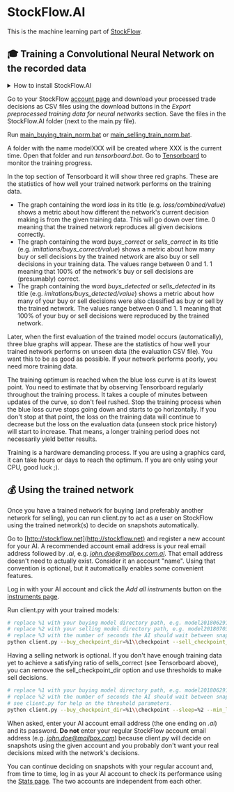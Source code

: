 # StockFlow.AI #
This is the machine learning part of [StockFlow](/../../).

## :mortar_board: Training a Convolutional Neural Network on the recorded data ##

<details>
<summary>How to install StockFlow.AI</summary>

Install [Python 3.6](https://www.python.org/downloads/release/python-366/). Include PIP if asked by the setup.

If you have an NVIDIA graphics card: Follow the [instructions by NVIDIA](https://www.nvidia.com/en-us/data-center/gpu-accelerated-applications/tensorflow/) to install CUDA and cuDNN.

Install the python modules:
```sh
# install modules for training (Used by main.py)
root@host:~$ pip install numpy
root@host:~$ pip install tensorflow
root@host:~$ pip install tensorflow-gpu
root@host:~$ pip install matplotlib

# install modules for running the trained model as a StockFlow AI account (Used by client.py)
root@host:~$ pip install requests

# install modules for generating synthetic data (Optional. Used by synth.py)
root@host:~$ pip install noise
```
<p></p>

Download the sources of [StockFlow.AI](/StockFlow.AI) and [StockFlow.Common](/StockFlow.Common) or the whole [StockFlow](/../../) repository.

</details>

Go to your StockFlow [account page](http://stockflow.net/manage) and download your processed trade decisions as CSV files using the download buttons in the *Export preprocessed training data for neural networks* section.
Save the files in the StockFlow.AI folder (next to the main.py file).

Run [main_buying_train_norm.bat](main_buying_train_norm.bat) or [main_selling_train_norm.bat](main_selling_train_norm.bat).

A folder with the name modelXXX will be created where XXX is the current time. Open that folder and run *tensorboard.bat*. Go to [Tensorboard](http://localhost:6006/#scalars&run=log%5Ctrain&_smoothingWeight=0&tagFilter=%5Eloss%24%7C%5Eloss%2Fcombined%7C(buy%7Csell)s_detected%7C(buy%7Csell)s_correct&_ignoreYOutliers=false) to monitor the training progress.

In the top section of Tensorboard it will show three red graphs. These are the statistics of how well your trained network performs on the training data.
- The graph containing the word *loss* in its title (e.g. *loss/combined/value*) shows a metric about how different the network's current decision making is from the given training data. This will go down over time. 0 meaning that the trained network reproduces all given decisions correctly.
- The graph containing the word *buys_correct* or *sells_correct* in its title (e.g. *imitations/buys_correct/value*) shows a metric about how many buy or sell decisions by the trained network are also buy or sell decisions in your training data. The values range between 0 and 1. 1 meaning that 100% of the network's buy or sell decisions are (presumably) correct.
- The graph containing the word *buys_detected* or *sells_detected* in its title (e.g. *imitations/buys_detected/value*) shows a metric about how many of your buy or sell decisions were also classified as buy or sell by the trained network. The values range between 0 and 1. 1 meaning that 100% of your buy or sell decisions were reproduced by the trained network.

Later, when the first evaluation of the trained model occurs (automatically), three blue graphs will appear. These are the statistics of how well your trained network performs on unseen data (the evaluation CSV file). You want this to be as good as possible. If your network performs poorly, you need more training data.

The training optimum is reached when the blue loss curve is at its lowest point. You need to estimate that by observing Tensorboard regularly throughout the training process. It takes a couple of minutes between updates of the curve, so don't feel rushed. Stop the training process when the blue loss curve stops going down and starts to go horizontally. If you don't stop at that point, the loss on the training data will continue to decrease but the loss on the evaluation data (unseen stock price history) will start to increase. That means, a longer training period does not necessarily yield better results.

Training is a hardware demanding process. If you are using a graphics card, it can take hours or days to reach the optimum. If you are only using your CPU, good luck ;).

## :moneybag: Using the trained network ##

Once you have a trained network for buying (and preferably another network for selling), you can run client.py to act as a user on StockFlow using the trained network(s) to decide on snapshots automatically. 

Go to [http://stockflow.net](http://stockflow.net) and register a new account for your AI. A recommended account email address is your real email address followed by *.ai*, e.g. *john.doe@mailbox.com.ai*. That email address doesn't need to actually exist. Consider it an account "name". Using that convention is optional, but it automatically enables some convenient features.

Log in with your AI account and click the *Add all instruments* button on the [instruments page](http://stockflow.net/app/#!/instruments).

Run client.py with your trained models:

```sh
# replace %1 with your buying model directory path, e.g. model20180629121604
# replace %2 with your selling model directory path, e.g. model20180703114329
# replace %3 with the number of seconds the AI should wait between snapshots, e.g. 30
python client.py --buy_checkpoint_dir=%1\\checkpoint --sell_checkpoint_dir=%2\\checkpoint --sleep=%3
```

Having a selling network is optional. If you don't have enough training data yet to achieve a satisfying ratio of sells_correct (see Tensorboard above), you can remove the sell_checkpoint_dir option and use thresholds to make sell decisions.
```sh
# replace %1 with your buying model directory path, e.g. model20180629121604
# replace %2 with the number of seconds the AI should wait between snapshots, e.g. 30
# see client.py for help on the threshold parameters.
python client.py --buy_checkpoint_dir=%1\\checkpoint --sleep=%2 --min_loss=0.1 --min_gain=0.04 --max_loss=0.3 --max_gain=0.15 --sell_at_max_factor=1
```

When asked, enter your AI account email address (the one ending on *.ai*) and its password. **Do not** enter your regular StockFlow account email address (e.g. *john.doe@mailbox.com*) because client.py will decide on snapshots using the given account and you probably don't want your real decisions mixed with the network's decisions.

You can continue deciding on snapshots with your regular account and, from time to time, log in as your AI account to check its performance using the [Stats page](http://stockflow.net/app/#!/stats). The two accounts are independent from each other.
